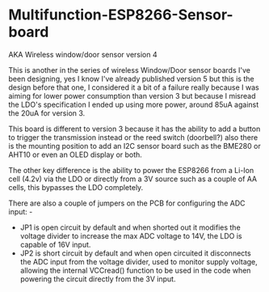 # Multifunction-ESP8266-Sensor-board
AKA Wireless window/door sensor version 4

This is another in the series of wireless Window/Door sensor boards I've been designing, yes I know I've already published version 5 but this is the design before that one, I considered it a bit of a failure really because I was aiming for lower power consumption than version 3 but because I misread the LDO's specification I ended up using more power, around 85uA against the 20uA for version 3.

This board is different to version 3 because it has the ability to add a button to trigger the transmission instead or the reed switch (doorbell?) also there is the mounting position to add an I2C sensor board such as the BME280 or AHT10 or even an OLED display or both.

The other key difference is the ability to power the ESP8266 from a Li-Ion cell (4.2v) via the LDO or directly from a 3V source such as a couple of AA cells, this bypasses the LDO completely.

There are also a couple of jumpers on the PCB for configuring the ADC input: -
 - JP1 is open circuit by default and when shorted out it modifies the voltage divider to increase the max ADC voltage to 14V, the LDO is capable of 16V input.
 - JP2 is short circuit by default and when open circuited it disconnects the ADC input from the voltage divider, used to monitor supply voltage, allowing the internal VCCread() function to be used in the code when powering the circuit directly from the 3V input.

